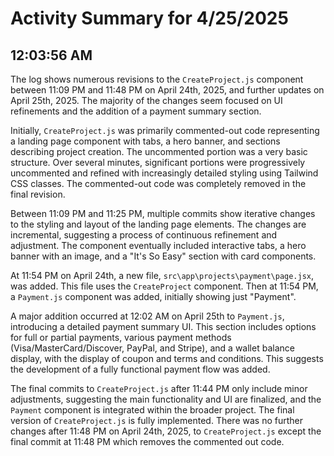 # Activity Summary for 4/25/2025

## 12:03:56 AM
The log shows numerous revisions to the `CreateProject.js` component  between 11:09 PM and 11:48 PM on April 24th, 2025, and further updates on April 25th, 2025.  The majority of the changes seem focused on UI refinements and the addition of a payment summary section.

Initially, `CreateProject.js` was primarily commented-out code representing a landing page component with tabs, a hero banner, and sections describing project creation.  The uncommented portion was a very basic structure.  Over several minutes,  significant portions were progressively uncommented and refined with increasingly detailed styling using Tailwind CSS classes. The commented-out code was completely removed in the final revision.


Between 11:09 PM and 11:25 PM, multiple commits show iterative changes to the styling and layout of the landing page elements. The changes are incremental, suggesting a process of continuous refinement and adjustment. The component eventually included interactive tabs, a hero banner with an image, and a "It's So Easy" section with card components.


At 11:54 PM on April 24th, a new file, `src\app\projects\payment\page.jsx`, was added. This file uses the `CreateProject` component.  Then at 11:54 PM, a `Payment.js` component was added, initially showing just "Payment".

A major addition occurred at 12:02 AM on April 25th to `Payment.js`, introducing a detailed payment summary UI. This section includes options for full or partial payments, various payment methods (Visa/MasterCard/Discover, PayPal, and Stripe), and a wallet balance display, with the display of coupon and terms and conditions. This suggests the development of a fully functional payment flow was added.

The final commits to `CreateProject.js` after 11:44 PM only include minor adjustments, suggesting the main functionality and UI are finalized, and the  `Payment` component is integrated within the broader project.  The final version of `CreateProject.js` is fully implemented. There was no further changes after 11:48 PM on April 24th, 2025, to `CreateProject.js` except the final commit at 11:48 PM which removes the commented out code.
